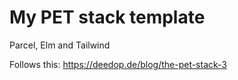 # My PET stack template

Parcel, Elm and Tailwind

Follows this: https://deedop.de/blog/the-pet-stack-3


